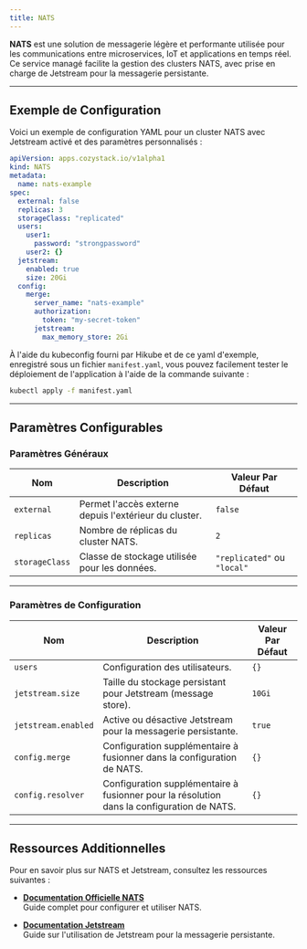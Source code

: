 ```yaml
---
title: NATS
---
```


**NATS** est une solution de messagerie légère et performante utilisée pour les communications entre microservices, IoT et applications en temps réel. Ce service managé facilite la gestion des clusters NATS, avec prise en charge de Jetstream pour la messagerie persistante.

---

## Exemple de Configuration

Voici un exemple de configuration YAML pour un cluster NATS avec Jetstream activé et des paramètres personnalisés :

```yaml
apiVersion: apps.cozystack.io/v1alpha1
kind: NATS
metadata:
  name: nats-example
spec:
  external: false
  replicas: 3
  storageClass: "replicated"
  users:
    user1:
      password: "strongpassword"
    user2: {}
  jetstream:
    enabled: true
    size: 20Gi
  config:
    merge:
      server_name: "nats-example"
      authorization:
        token: "my-secret-token"
      jetstream:
        max_memory_store: 2Gi
```

À l'aide du kubeconfig fourni par Hikube et de ce yaml d'exemple, enregistré sous un fichier `manifest.yaml`, vous pouvez facilement tester le déploiement de l'application à l'aide de la commande suivante :

```sh
kubectl apply -f manifest.yaml
```

---

## Paramètres Configurables

### **Paramètres Généraux**

| **Nom**        | **Description**                                      | **Valeur Par Défaut** |
|-----------------|------------------------------------------------------|------------------------|
| `external`     | Permet l'accès externe depuis l'extérieur du cluster. | `false`               |
| `replicas`     | Nombre de réplicas du cluster NATS.                   | `2`                   |
| `storageClass` | Classe de stockage utilisée pour les données.         | `"replicated"` ou `"local"`  |

---

### **Paramètres de Configuration**

| **Nom**              | **Description**                                                                                     | **Valeur Par Défaut** |
|-----------------------|-----------------------------------------------------------------------------------------------------|------------------------|
| `users`              | Configuration des utilisateurs.                                                                     | `{}`                  |
| `jetstream.size`     | Taille du stockage persistant pour Jetstream (message store).                                        | `10Gi`                |
| `jetstream.enabled`  | Active ou désactive Jetstream pour la messagerie persistante.                                        | `true`                |
| `config.merge`       | Configuration supplémentaire à fusionner dans la configuration de NATS.                             | `{}`                  |
| `config.resolver`    | Configuration supplémentaire à fusionner pour la résolution dans la configuration de NATS.          | `{}`                  |

---

## Ressources Additionnelles

Pour en savoir plus sur NATS et Jetstream, consultez les ressources suivantes :

- **[Documentation Officielle NATS](https://docs.nats.io/)**  
  Guide complet pour configurer et utiliser NATS.

- **[Documentation Jetstream](https://docs.nats.io/jetstream/)**  
  Guide sur l'utilisation de Jetstream pour la messagerie persistante.
